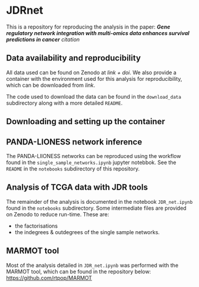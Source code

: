 # JDRnet
This is a repository for reproducing the analysis in the paper: ***Gene regulatory network integration with multi-omics data enhances survival predictions in cancer*** *citation*

## Data availability and reproducibility
All data used can be found on Zenodo at *link + doi*. We also provide a container with the environment used for this analysis for reproducibility, which can be downloaded from *link*.

The code used to download the data can be found in the `download_data` subdirectory along with a more detailed `README`.

## Downloading and setting up the container


## PANDA-LIONESS network inference
The PANDA-LIIONESS networks can be reproduced using the workflow found in the `single_sample_networks.ipynb` jupyter notebbok. See the `README` in the `notebooks` subdirectory of this repository.

## Analysis of TCGA data with JDR tools
The remainder of the analysis is documented in the notebook `JDR_net.ipynb` found in the `notebooks` subdirectory. Some intermediate files are provided on Zenodo to reduce run-time. These are:
* the factorisations
* the indegrees & outdegrees of the single sample networks.
  
## MARMOT tool
Most of the analysis detailed in `JDR_net.ipynb` was performed with the MARMOT tool, which can be found in the repository below:
https://github.com/rtpop/MARMOT